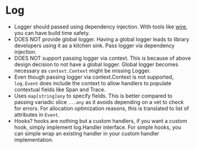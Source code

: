 # Log


- Logger should passed using dependency injection.
With tools like [wire][], you can have build time safety.
- DOES NOT provide global logger. Having a global logger leads to library developers using it as a kitchen sink. Pass logger via dependency injection.
- DOES NOT support passing logger via context. This is because of above design decision to not have a
global logger. Global logger becomes necessary as `context.Context` might be missing Logger.
- Even though passing logger via context.Context is not supported, `log.Event` does include
the context to allow handlers to populate contextual fields like Span and Trace.
- Uses `map[string]any` to specify fields. This is better compared to passing variadic slice
`...any` as it avoids depending on a vet to check for errors. For allocation optimization reasons,
this is translated to list of attributes in `Event`.
- Hooks? hooks are nothing but a custom handlers, if you want a custom hook, simply implement log.Handler interface. For simple hooks, you can simple wrap an existing handler in your custom handler implementation.

[wire]: https://github.com/google/wire
